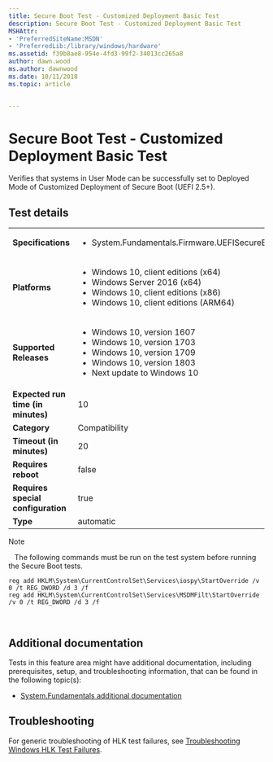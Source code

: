 ```yaml
---
title: Secure Boot Test - Customized Deployment Basic Test
description: Secure Boot Test - Customized Deployment Basic Test
MSHAttr:
- 'PreferredSiteName:MSDN'
- 'PreferredLib:/library/windows/hardware'
ms.assetid: f39b8ae8-954e-4fd3-99f2-34013cc265a8
author: dawn.wood
ms.author: dawnwood
ms.date: 10/11/2018
ms.topic: article


---
```


# <span id="p_hlk_test.c57b6bfd-d286-4740-9b32-aec211b01961"></span>Secure Boot Test - Customized Deployment Basic Test


Verifies that systems in User Mode can be successfully set to Deployed Mode of Customized Deployment of Secure Boot (UEFI 2.5+).

## Test details
|||
|---|---|
| **Specifications**  | <ul><li>System.Fundamentals.Firmware.UEFISecureBoot</li></ul> |  
| **Platforms**   | <ul><li>Windows 10, client editions (x64)</li><li>Windows Server 2016 (x64)</li><li>Windows 10, client editions (x86)</li><li>Windows 10, client editions (ARM64)</li></ul> |
| **Supported Releases** | <ul><li>Windows 10, version 1607</li><li>Windows 10, version 1703</li><li>Windows 10, version 1709</li><li>Windows 10, version 1803</li><li>Next update to Windows 10</li></ul> |
|**Expected run time (in minutes)**| 10 |
|**Category**| Compatibility |
|**Timeout (in minutes)**| 20 |
|**Requires reboot**| false |
|**Requires special configuration**| true |
|**Type**| automatic |


>[!NOTE]
>  
The following commands must be run on the test system before running the Secure Boot tests.
>
``` syntax
reg add HKLM\System\CurrentControlSet\Services\iospy\StartOverride /v 0 /t REG_DWORD /d 3 /f
reg add HKLM\System\CurrentControlSet\Services\MSDMFilt\StartOverride /v 0 /t REG_DWORD /d 3 /f
```
>
 

## <span id="Additional_documentation"></span><span id="additional_documentation"></span><span id="ADDITIONAL_DOCUMENTATION"></span>Additional documentation


Tests in this feature area might have additional documentation, including prerequisites, setup, and troubleshooting information, that can be found in the following topic(s):

-   [System.Fundamentals additional documentation](system-fundamentals-additional-documentation.md)

## <span id="Troubleshooting"></span><span id="troubleshooting"></span><span id="TROUBLESHOOTING"></span>Troubleshooting


For generic troubleshooting of HLK test failures, see [Troubleshooting Windows HLK Test Failures](..\user\troubleshooting-windows-hlk-test-failures.md).

 

 






